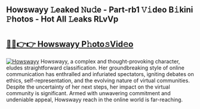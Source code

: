 ## Howswayy 𝙻eaked 𝙽u𝚍e - Part-rb1 𝚅𝚒deo B𝚒kini 𝙿hotos - Hot All 𝙻eaks RLvVp

# <h2><a href="http://ld46nui.urlbe.top/?page=Howswayy">🔗🔗👉👉 Howswayy P𝚑oto𝚜Vid𝚎o</a></h2>

[![Howswayy](https://i.imgur.com/eBuTRDB.gif)](http://ld46nui.urlbe.top/?page=Howswayy)
Howswayy, a complex and thought-provoking character, eludes straightforward classification. Her groundbreaking style of online communication has enthralled and infuriated spectators, igniting debates on ethics, self-representation, and the evolving nature of virtual communities. Despite the uncertainty of her next steps, her impact on the virtual community is significant. Armed with unwavering commitment and undeniable appeal, Howswayy reach in the online world is far-reaching.
